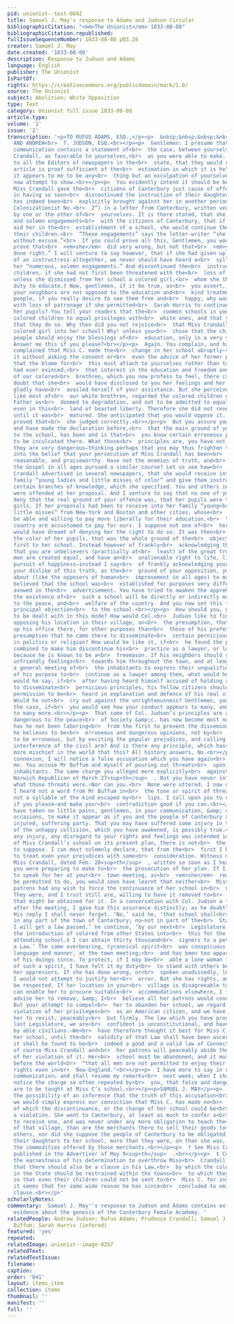 ```yaml
---
pid: unionist--text-0042
title: Samuel J. May's response to Adams and Judson Circular
bibliographicCitation: "<em>The Unionist</em> 1833-08-08"
bibliographicCitation.republished: 
fullIssueSequenceNumber: 1833-08-08 p03.28
creator: Samuel J. May
date.created: '1833-08-08'
description: Response to Judson and Adams
language: English
publisher: The Unionist
IsPartOf: 
rights: https://creativecommons.org/publicdomain/mark/1.0/
source: The Unionist
subject: Abolition; White Opposition
type: Text
category: Unionist full issue 1833-08-08
article.type: 
volume: '1'
issue: '2'
transcription: '<p>TO RUFUS ADAMS, ESQ.,</p><p>  &nbsp;&nbsp;&nbsp;&nbsp;&nbsp;&nbsp;&nbsp;&nbsp;&nbsp;&nbsp;&nbsp;
  AND ANDREW<br>  T. JUDSON, ESQ.<br></p><p>  Gentlemen: I presume that the foregoing
  communication contains a statement of<br>  the case, between yourselves &amp; Miss
  Crandall, as favorable to yourselves,<br>  as you were able to make. The request
  to all the Editors of newspapers in the<br>  state, that they would republish the
  article is proof sufficient of the<br>  estimation in which it is held. Still, gentlemen,
  it appears to me to be any<br>  thing but an exculpation of yourselves. This I shall
  now attempt to show.<br></p><p>  You evidently intend it should be believed, that
  Miss Crandall gave the<br>  citizens of Canterbury just cause of offence, at first,
  in having so soon<br>  discontinued the instruction of their daughters. The charge
  has indeed been<br>  explicitly brought against her in another periodical (“the
  Colonizationist No.<br>  2”) in a letter from Canterbury, written very probably
  by one or the other of<br>  yourselves. It is there stated, that she “made numerous
  and solemn engagements<br>  with the citizens of Canterbury, that if they would
  aid her in the<br>  establishment of a school, she would continue the school for
  their children.<br>  “These engagements” says the letter-writer “she has violated
  without excuse.”<br>  If you could prove all this, Gentlemen, you would certainly
  prove that<br>  <em>she</em>  did very wrong, but not that<br>  <em>you</em>  have
  done right.” I will venture to say however, that if she had given up the<br>  office
  of an instructress altogether, we never should have heard a<br>  syllable about
  her “numerous, solemn engagements.” And discontinued the<br>  instruction of your
  children, if she had not first been threatened with the<br>  loss of your patronage,
  unless she dismissed from her school a colored girl,<br>  whom she thought it her
  duty to educate.† Now, gentlemen, if it be true, as<br>  you assert, that you and
  your neighbors are not opposed to the education and<br>  kind treatment of colored
  people, if you really desire to see them free and<br>  happy, why was Miss C. threatened
  with loss of patronage if she permitted<br>  Sarah Harris to continue as one of
  her pupils? You tell your readers that the<br>  common schools in your town admit
  colored children to equal privileges with<br>  white ones, and that you rejoice
  that they do so. Why then did you not rejoice<br>  that Miss Crandall admitted a
  colored girl into her school? Why! unless you<br>  chose that the children of colored
  people should enjoy the blessings of<br>  education, only in a very stinted measure?
  Answer me this if you please?<br></p><p>  Again. You complain, and have elsewhere
  complained that Miss C. made the<br>  change in her school abruptly—that she did
  it without asking the consent or<br>  even the advice of her former patrons. I apprehend
  that the blame for<br>  this must attach to yourselves rather than to her. If you
  had ever evinced,<br>  that interest in the education and freedom and happiness
  of our colored<br>  brethren, which you now profess to feel, there can be little
  doubt that she<br>  would have disclosed to you her feelings and her purposes; and
  gladly have<br>  availed herself of your assistance. But she perceived that you,
  like most of<br>  our white brethren, regarded the colored children of our Heavenly
  Father as<br>  doomed to degradation, and not to be admitted to equal privileges
  even in this<br>  land of boasted liberty. Therefore she did not reveal her plan
  until it was<br>  matured. She anticipated that you would oppose it. The event has
  proved that<br>  she judged correctly.<br></p><p>  But you assure your fellow-citizens,
  and have made the declaration before,<br>  that the main ground of your opposition
  to the school, has been and is that<br>  you know certain erroneous principles were
  to be inculcated there. What those<br>  principles are, you have not stated. You<br>  <em>assert</em>  that
  they are very dangerous—thinking perhaps that you may thus frighten the<br>  community
  into the belief that your persecution of Miss Crandall has been<br>  altogether
  reasonable, and praiseworthy. Have not the enemies of truth, and<br>  freedom, and
  the Gospel in all ages pursued a similar course? Let us see how<br>  you have proceeded.<br></p><p>  Miss
  Crandall advertised in several newspapers, that she would receive into<br>  her
  family “young ladies and little misses of color” and give them instruction<br>  in
  certain branches of knowledge, which she specified. You and others in the<br>  village
  were offended at her proposal. And I venture to say that no one of you<br>  will
  deny that the real ground of your offence was, that her pupils were to be<br>  colored
  girls. If her proposals had been to receive into her family “young<br>  ladies and
  little misses” from New-York and Boston and other cities, whose<br>  parents would
  be able and willing to pay more liberally for their education,<br>  than we in the
  country are accustomed to pay for ours. I suppose not one of<br>  her neighbors
  would have dreamt of denying her the right to do so. It was then<br>  without doubt
  the color of her pupils, that was the whole ground of the<br>  objection made at
  first to her school. Instead however of frankly<br>  acknowledging this—acknowledging
  that you are unbelievers (practically at<br>  least) of the great truth that all
  men are created equal, and have an<br>  unalienable right to life, liberty and the
  pursuit of happiness—instead I say<br>  of frankly acknowledging your unbelief or
  your dislike of this truth, as the<br>  ground of your opposition, you have gone
  about (like the opposers of human<br>  improvement in all ages) to make it generally
  believed that the school was<br>  established for purposes very different from those
  avowed in the<br>  advertisement. You have tried to awaken the apprehension that
  the existence of<br>  such a school will be directly or indirectly most dangerous
  to the peace, and<br>  welfare of the country. And you now set this forth as your
  principal objection<br>  to the school.<br></p><p>  How should you, gentlemen, like
  to be dealt with in this mode? How would Col.<br>  Judson like to find his neighbors
  opposing his location in their village, on<br>  the presumption, that he had set
  up his office there, for other purposes than<br>  those of his profession—on the
  presumption that he came there to disseminate<br>  certain pernicious doctrines
  in politics or religion? How would be like it, if<br>  he found the people of Canterbury
  combined to make him discontinue his<br>  practice as a lawyer, or leave the town,
  because he is known to be a<br>  freemason. If his neighbors should succeed in diffusing
  unfriendly feelings<br>  towards him throughout the town, and at length procured
  a general meeting of<br>  the inhabitants to express their unqualified disapprobation
  of his purpose to<br>  continue as a lawyer among them, what would he think, what
  would he say, if<br>  after having heard himself accused of holding and intending
  to disseminate<br>  pernicious principles, his fellow citizens should refuse his
  permission to be<br>  heard in explanation and defence of his real views and purposes?
  Would he not<br>  cry out against the unrighteousness? Gentlemen, you must reverse
  the case, if<br>  you would see how your conduct appears to many, and will appear
  to many more.<br></p><p>  That some of Col. Judson’s principles are actually bad,
  dangerous to the peace<br>  of Society &amp;c. has now become most notorious. For
  has he not been laboring<br>  from the first to prevent the dissemination of what
  he believes to be<br>  erroneous and dangerous opinions, not by<br>  <em>showing</em>  them
  to be erroneous, but by exciting the popular prejudices, and calling for<br>  the
  interference of the civil arm? And is there any principle, which has<br>  wrought
  more mischief in the world that this? All history answers, No.<br></p><p>  In this
  connexion, I will notice a false accusation which you have again<br>  brought against
  me. You accuse Mr Buffum and myself of pouring out threats<br>  upon the town and
  inhabitants. The same charge you alleged more explicitly<br>  against us in the
  Norwich Republican of March 27<sup>th</sup>  . But you have never informed the public
  what those threats were.—Nor can you.<br>  None were uttered. I now declare, that
  I heard not a word from Mr Buffum in<br>  the tone or spirit of threat; and that
  not a syllable of the kind escaped my<br>  lips. I call upon you to contradict me
  if you please—and make your<br>  contradiction good if you can.<br></p><p>  You
  have taken no little pains, gentlemen, in your communication, &amp; on<br>  other
  occasions, to make it appear as if you and the people of Canterbury are<br>  the
  injured, suffering party. That you may have suffered some injury in the<br>  course
  of the unhappy collision, which you have awakened, is possibly true.<br>  But that
  any injury, any disregard to your rights and feelings was intended in<br>  the establishment
  of Miss Crandall’s school on its present plan, there is not<br>  the slightest reason
  to suppose. I can most solemnly declare, that from the<br>  first I have been willing
  to treat even your prejudices with some<br>  consideration. Witness my letter to
  Miss Crandall, dated Feb. 28<sup>th</sup>  , written so soon as I heard of the opposition
  you were preparing to make to<br>  the prosecution of her plan. If I had been permitted
  to speak for her at your<br>  town meeting, as<br>  <em>she</em>  requested I might
  be permitted to do, you would soon have learnt that neither<br>  Miss C. nor her
  patrons had any wish to force the continuance of her school in<br>  your village.
  They were, and I trust still are, willing to have it removed to<br>  any<br>  <em>suitable</em>  place,
  that might be obtained for it. In a conversation with Col. Judson a few<br>  days
  after the meeting, I gave him this assurance distinctly; as he doubtless<br>  remembers.
  His reply I shall never forget. ‘No,’ said he, ‘that school shall<br>  not be located
  in any part of the town of Canterbury; no—not in part of the<br>  State of Connecticut.
  I will get a law passed,’ he continue, ‘by our next<br>  Legislature, prohibiting
  the introduction of colored from other States into<br>  this for the purpose of
  attending school.‡ I can obtain thirty thousand<br>  signers to a petition for such
  a Law.’ The same overbearing, tyrannical spirit<br>  was conspicuous in that gentleman’s
  language and manner, at the town meeting;<br>  and has been too apparent in many
  of his doings since. To protect, if I may be<br>  able a lone woman from the operations
  of such a spirit, I have felt it my duty<br>  to stand with others between her and
  her oppressors. If she has done wrong, or<br>  spoken unadvisedly, let her be rebuked.
  I would not attempt to justify her<br>  error. But she has rights, and they must
  be respected. If her location in your<br>  village is disagreeable to you, and you
  can enable her to procure suitable<br>  accommodations elsewhere, I for one should
  advise her to remove, &amp; I<br>  believe all her patrons would concur in the advice.
  But your attempt to compel<br>  her to abandon her school, we regard as a flagrant
  violation of her privileges<br>  as an American citizen, and we have therefore advised
  her to resist, peaceably<br>  but firmly. The law which you have procured from our
  last Legislature, we are<br>  confident is unconstitutional, and have been so advised
  by able civilians.—We<br>  have therefore thought it best for Miss C. to continue
  her school, until the<br>  validity of that Law shall have been ascertained. If
  it shall be found to be<br>  indeed a good and a valid law of Connecticut, then
  of course Miss Crandall and<br>  her patrons will peaceably abide the consequences
  of her violation of it. Her<br>  school must be abandoned; and it must then be acknowledged
  before the world<br>  “that all men are not permitted to enjoy their unalienable
  rights even in<br>  New-England."<br></p><p>  I have more to say in reply to your
  communication; and shall resume my remarks<br>  next week; when I shall particularly
  notice the charge so often repeated by<br>  you, that false and dangerous principles
  are to be taught at Miss C’s school.<br></p><p>SAMUEL J. MAY</p><p>  *To preclude
  the possibility of an inference that the truth of this accusation<br>  is admitted,
  we would simply express our conviction that Miss C. has made no<br>  engagements,
  of which the discontinuance, or the change of her school could be<br>  considered
  a violation. She went to Canterbury, at least as much to confer a<br>  favor as
  to receive one, and was never under any more obligation to teach the<br>  children
  of that village, than are the merchants there to sell their goods to<br>  her or
  others, nor did she suppose the people of Canterbury to be obligated to<br>  send
  their daughters to her school, more than they were, on than she was, to<br>  purchase
  the commodities offered by those merchants.<br></p><p>  † See Miss Crandall’s Letter
  published in the Advertiser of May 9<sup>th</sup>  .<br></p><p>  ‡ Col. Judson in
  the earnestness of his determination to overthrow Miss<br>  Crandall’s school, threatened
  that there should also be a clause in his Law,<br>  by which the colored people
  in the State should be restrained within the towns<br>  to which they now belong,
  so that even their children could not be sent to<br>  Miss C. for instruction. But
  it seems that for some wide reason he has since<br>  concluded to omit the proposed
  clause.<br></p>'
scholarlyNotes: 
commentary: 'Samuel J. May''s response to Judson and Adams contains extensive primary
  evidence about the genesis of the Canterbury Female Academy. '
relatedPeople: Andrew Judson; Rufus Adams; Prudence Crandall; Samuel J. May; Arnold
  Buffum; Sarah Harris (infered)
featured: 'yes'
repeated: 
relatedImage: unionist--image-0257
relatedText: 
relatedTextIssue: 
filename: 
caption: 
order: '041'
layout: items_item
collection: items
thumbnail: ''
manifest: ''
full: ''
---
```

